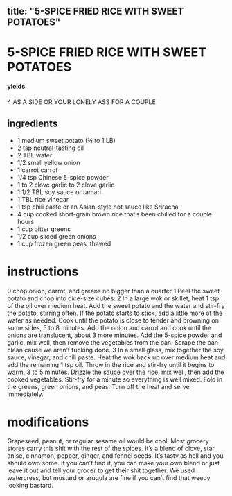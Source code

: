 
title: "5-SPICE FRIED RICE WITH SWEET POTATOES"
---
# 5-SPICE FRIED RICE WITH SWEET POTATOES
#### yields
4 AS A SIDE OR YOUR LONELY ASS FOR A COUPLE

## ingredients
* 1 medium sweet potato (¾ to 1 LB)
* 2 tsp neutral-tasting oil
* 2 TBL water
* 1/2 small yellow onion
* 1 carrot carrot
* 1/4 tsp Chinese 5-spice powder
* 1 to 2 clove garlic to 2 clove garlic
* 1 1/2 TBL soy sauce or tamari
* 1 TBL rice vinegar
* 1 tsp chili paste or an Asian-style hot sauce like Sriracha
* 4 cup cooked short-grain brown rice that’s been chilled for a couple hours
* 1 cup bitter greens
* 1/2 cup sliced green onions
* 1 cup frozen green peas, thawed

# instructions
0 chop onion, carrot, and greans no bigger than a quarter
1 Peel the sweet potato and chop into dice-size cubes.
2 In a large wok or skillet, heat 1 tsp of the oil over medium heat. Add the sweet potato
and the water and stir-fry the potato, stirring often. If the potato starts to stick, add a little
more of the water as needed. Cook until the potato is close to tender and browning on some
sides, 5 to 8 minutes. Add the onion and carrot and cook until the onions are translucent,
about 3 more minutes. Add the 5-spice powder and garlic, mix well, then remove the
vegetables from the pan. Scrape the pan clean cause we aren’t fucking done.
3 In a small glass, mix together the soy sauce, vinegar, and chili paste. Heat the wok back up
over medium heat and add the remaining 1 tsp oil. Throw in the rice and stir-fry until it
begins to warm, 3 to 5 minutes. Drizzle the sauce over the rice, mix well, then add the cooked
vegetables. Stir-fry for a minute so everything is well mixed. Fold in the greens, green onions,
and peas. Turn off the heat and serve immediately.

# modifications

Grapeseed, peanut, or regular sesame oil would be cool.
 Most grocery stores carry this shit with the rest of the spices. It’s a blend of clove, star anise, cinnamon, pepper,
ginger, and fennel seeds. It’s tasty as hell and you should own some. If you can’t find it, you can make your own
blend or just leave it out and tell your grocer to get their shit together.
 We used watercress, but mustard or arugula are fine if you can’t find that weedy looking bastard.
	
